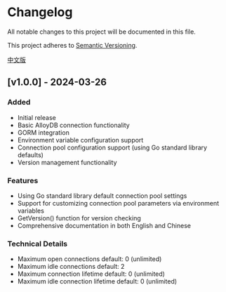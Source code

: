 # Changelog

All notable changes to this project will be documented in this file.

This project adheres to [Semantic Versioning](https://semver.org/).

[中文版](./CHANGELOG_CN.md)

## [v1.0.0] - 2024-03-26

### Added
- Initial release
- Basic AlloyDB connection functionality
- GORM integration
- Environment variable configuration support
- Connection pool configuration support (using Go standard library defaults)
- Version management functionality

### Features
- Using Go standard library default connection pool settings
- Support for customizing connection pool parameters via environment variables
- GetVersion() function for version checking
- Comprehensive documentation in both English and Chinese

### Technical Details
- Maximum open connections default: 0 (unlimited)
- Maximum idle connections default: 2
- Maximum connection lifetime default: 0 (unlimited)
- Maximum idle connection lifetime default: 0 (unlimited)

